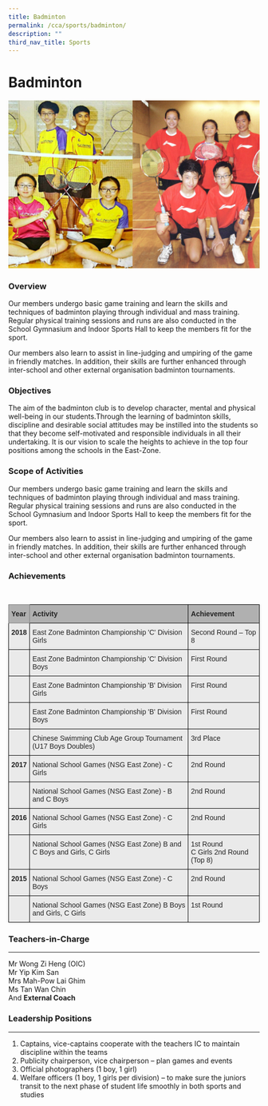 ```yaml
---
title: Badminton
permalink: /cca/sports/badminton/
description: ""
third_nav_title: Sports
---
```

Badminton
=========

![Badminton](/images/Badminton.jpg)

### Overview

Our members undergo basic game training and learn the skills and techniques of badminton playing through individual and mass training. Regular physical training sessions and runs are also conducted in the School Gymnasium and Indoor Sports Hall to keep the members fit for the sport. 

  

Our members also learn to assist in line-judging and umpiring of the game in friendly matches. In addition, their skills are further enhanced through inter-school and other external organisation badminton tournaments.

  

### Objectives

The aim of the badminton club is to develop character, mental and physical well-being in our students.Through the learning of badminton skills, discipline and desirable social attitudes may be instilled into the students so that they become self-motivated and responsible individuals in all their undertaking. It is our vision to scale the heights to achieve in the top four positions among the schools in the East-Zone.  

  

### Scope of Activities

Our members undergo basic game training and learn the skills and techniques of badminton playing through individual and mass training. Regular physical training sessions and runs are also conducted in the School Gymnasium and Indoor Sports Hall to keep the members fit for the sport.

  

Our members also learn to assist in line-judging and umpiring of the game in friendly matches. In addition, their skills are further enhanced through inter-school and other external organisation badminton tournaments.

  

### Achievements

<br>

<style type="text/css">
.tg  {border-collapse:collapse;border-spacing:0;}
.tg td{border-color:black;border-style:solid;border-width:1px;font-family:Arial, sans-serif;font-size:14px;
  overflow:hidden;padding:10px 5px;word-break:normal;}
.tg th{border-color:black;border-style:solid;border-width:1px;font-family:Arial, sans-serif;font-size:14px;
  font-weight:normal;overflow:hidden;padding:10px 5px;word-break:normal;}
.tg .tg-y7qa{background-color:#EAEAEA;color:#222;text-align:left;vertical-align:top}
.tg .tg-iva4{background-color:#B0B0B0;border-color:inherit;color:#222;font-weight:bold;text-align:left;vertical-align:top}
.tg .tg-1xc9{background-color:#B0B0B0;color:#222;font-weight:bold;text-align:left;vertical-align:top}
.tg .tg-laxs{background-color:#EAEAEA;text-align:left;vertical-align:middle}
.tg .tg-rj1p{background-color:#EAEAEA;color:#222;font-weight:bold;text-align:left;vertical-align:top}
</style>
<table class="tg">
<thead>
  <tr>
    <th class="tg-iva4"><span style="color:#222">Year</span></th>
    <th class="tg-1xc9"><span style="color:#222">Activity</span></th>
    <th class="tg-1xc9"><span style="color:#222">Achievement</span></th>
  </tr>
</thead>
<tbody>
  <tr>
    <td class="tg-rj1p"><span style="color:#222"> 2018</span></td>
    <td class="tg-y7qa"><span style="color:#222">East Zone Badminton Championship 'C' Division Girls</span></td>
    <td class="tg-y7qa"><span style="color:#222">Second Round – Top 8</span></td>
  </tr>
  <tr>
    <td class="tg-rj1p"> </td>
    <td class="tg-y7qa"><span style="color:#222">East Zone Badminton Championship 'C' Division Boys</span></td>
    <td class="tg-y7qa"><span style="color:#222">First Round</span></td>
  </tr>
  <tr>
    <td class="tg-rj1p"> </td>
    <td class="tg-y7qa"><span style="color:#222">East Zone Badminton Championship 'B' Division Girls</span></td>
    <td class="tg-y7qa"><span style="color:#222">First Round</span></td>
  </tr>
  <tr>
    <td class="tg-rj1p"> </td>
    <td class="tg-y7qa"><span style="color:#222">East Zone Badminton Championship 'B' Division Boys</span></td>
    <td class="tg-y7qa"><span style="color:#222">First Round</span></td>
  </tr>
  <tr>
    <td class="tg-rj1p"> </td>
    <td class="tg-y7qa"><span style="color:#222">Chinese Swimming Club Age Group Tournament (U17 Boys Doubles) </span></td>
    <td class="tg-y7qa"><span style="color:#222">3</span>rd Place</td>
  </tr>
  <tr>
    <td class="tg-rj1p"><span style="color:#222"> </span>2017</td>
    <td class="tg-y7qa"><span style="color:#222">National School Games (NSG East Zone) - C Girls</span></td>
    <td class="tg-y7qa"><span style="color:#222">2nd Round</span></td>
  </tr>
  <tr>
    <td class="tg-y7qa"><span style="color:#222"> </span></td>
    <td class="tg-y7qa"><span style="color:#222">National School Games (NSG East Zone) - B and C Boys</span></td>
    <td class="tg-y7qa"><span style="color:#222">2nd Round</span></td>
  </tr>
  <tr>
    <td class="tg-rj1p"><span style="color:#222"> </span>2016</td>
    <td class="tg-y7qa"><span style="color:#222">National School Games (NSG East Zone) - C Girls</span></td>
    <td class="tg-y7qa"><span style="color:#222">2nd Round</span></td>
  </tr>
  <tr>
    <td class="tg-laxs"></td>
    <td class="tg-y7qa"><span style="color:#222">National School Games (NSG East Zone) B and C Boys and Girls, C Girls</span></td>
    <td class="tg-y7qa"><span style="color:#222">1st Round</span><br><span style="color:#222">C Girls 2nd Round (Top 8)</span></td>
  </tr>
  <tr>
    <td class="tg-rj1p"><span style="color:#222"> </span>2015</td>
    <td class="tg-y7qa"><span style="color:#222">National School Games (NSG East Zone) - C Boys</span></td>
    <td class="tg-y7qa"><span style="color:#222">2nd Round </span></td>
  </tr>
  <tr>
    <td class="tg-y7qa"><span style="color:#222"> </span></td>
    <td class="tg-y7qa"><span style="color:#222">National School Games (NSG East Zone) B Boys and Girls, C Girls</span></td>
    <td class="tg-y7qa"><span style="color:#222">1st Round </span></td>
  </tr>
</tbody>
</table>

### Teachers-in-Charge  
---------------------

Mr Wong Zi Heng (OIC) <br>
Mr Yip Kim San <br>
Mrs Mah-Pow Lai Ghim  <br>
Ms Tan Wan Chin <br>
And **External Coach**  

### Leadership Positions
--------------------

1.  Captains, vice-captains cooperate with the teachers IC to maintain discipline within the teams
2.  Publicity chairperson, vice chairperson – plan games and events
3.  Official photographers (1 boy, 1 girl)
4.  Welfare officers (1 boy, 1 girls per division) – to make sure the juniors transit to the next phase of student life smoothly in both sports and studies